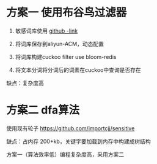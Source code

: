 # 方案一 使用布谷鸟过滤器
1. 敏感词库使用 <a href="https://github.com/fighting41love/funNLP/tree/master/data/%E6%95%8F%E6%84%9F%E8%AF%8D%E5%BA%93">github -link</a>

2. 将词库保存到aliyun-ACM，动态配置

3. 将词库构建cuckoo filter use bloom-redis 

4. 将文本分词将分词后的词素在cuckoo中查询是否存在 

缺点：复杂度高

# 方案二  dfa算法

使用现有轮子 https://github.com/importcjj/sensitive

缺点：占内存 200+kb，关键字要加载到内存中构建成树结构


方案一（算法效率低）编程复杂度高，采用方案二